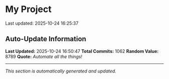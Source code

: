 # My Project


Last updated: 2025-10-24 16:25:37













































































































































































































































































































































































































































































































































































































































































































































































































































































































































































































































































































































































































































































































































































































































































































## Auto-Update Information

**Last Updated:** 2025-10-24 16:50:47
**Total Commits:** 1062
**Random Value:** 8789
**Quote:** _Automate all the things!_

---
_This section is automatically generated and updated._